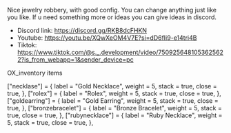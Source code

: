 Nice jewelry robbery, with good config. You can change anything just like you like.
If u need something more or ideas you can give ideas in discord.

- Discord link: https://discord.gg/RKB8dcFHKN
- Youtube: https://youtu.be/XQwXeOM4V7E?si=dD6fIi9-e14tri4B
- Tiktok: https://www.tiktok.com/@s._.development/video/7509256481053625622?is_from_webapp=1&sender_device=pc

OX_inventory items

["necklase"] = {
	label = "Gold Necklace",
	weight = 5,
	stack = true,
	close = true,
},
["rolex"] = {
	label = "Rolex",
	weight = 5,
	stack = true,
	close = true,
},
["goldearring"] = {
	label = "Gold Earring",
	weight = 5,
	stack = true,
	close = true,
},
["bronzebracelet"] = {
   label = "Bronze Bracelet",
	weight = 5,
	stack = true,
	close = true,
},
["rubynecklace"] = {
	label = "Ruby Necklace",
	weight = 5,
	stack = true,
	close = true,
},
